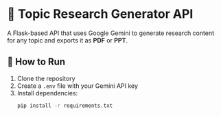 # 🧠 Topic Research Generator API

A Flask-based API that uses Google Gemini to generate research content for any topic and exports it as **PDF** or **PPT**.

## 🚀 How to Run
1. Clone the repository
2. Create a `.env` file with your Gemini API key
3. Install dependencies:
   ```bash
   pip install -r requirements.txt
